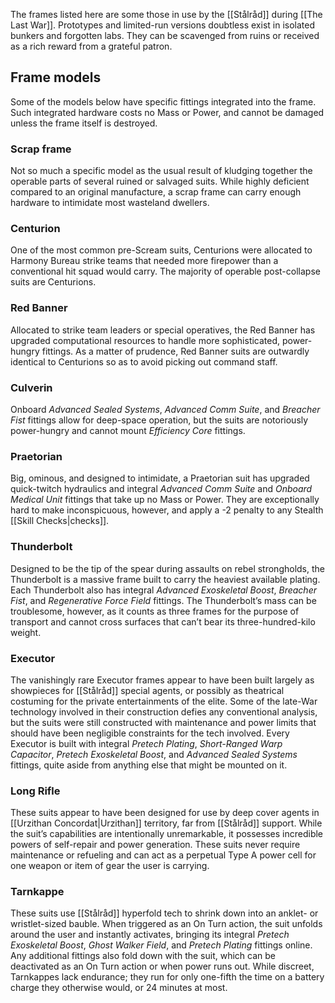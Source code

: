 The frames listed here are some those in use by the [[Stålråd]] during [[The Last War]]. Prototypes and limited-run versions doubtless exist in isolated bunkers and forgotten labs. They can be scavenged from ruins or received as a rich reward from a grateful patron.
## Frame models
Some of the models below have specific fittings integrated into the frame. Such integrated hardware costs no Mass or Power, and cannot be damaged unless the frame itself is destroyed.
### Scrap frame
Not so much a specific model as the usual result of kludging together the operable parts of several ruined or salvaged suits. While highly deficient compared to an original manufacture, a scrap frame can carry enough hardware to intimidate most wasteland dwellers.
### Centurion
One of the most common pre-Scream suits, Centurions were allocated to Harmony Bureau strike teams that needed more firepower than a conventional hit squad would carry. The majority of operable post-collapse suits are Centurions.
### Red Banner
Allocated to strike team leaders or special operatives, the Red Banner has upgraded computational resources to handle more sophisticated, power-hungry fittings. As a matter of prudence, Red Banner suits are outwardly identical to Centurions so as to avoid picking out command staff.
### Culverin
Onboard *Advanced Sealed Systems*, *Advanced Comm Suite*, and *Breacher Fist* fittings allow for deep-space operation, but the suits are notoriously power-hungry and cannot mount *Efficiency Core* fittings.
### Praetorian
Big, ominous, and designed to intimidate, a Praetorian suit has upgraded quick-twitch hydraulics and integral *Advanced Comm Suite* and *Onboard Medical Unit* fittings that take up no Mass or Power. They are exceptionally hard to make inconspicuous, however, and apply a -2 penalty to any Stealth [[Skill Checks|checks]].
### Thunderbolt
Designed to be the tip of the spear during assaults on rebel strongholds, the Thunderbolt is a massive frame built to carry the heaviest available plating. Each Thunderbolt also has integral *Advanced Exoskeletal Boost*, *Breacher Fist*, and *Regenerative Force Field* fittings. The Thunderbolt’s mass can be troublesome, however, as it counts as three frames for the purpose of transport and cannot cross surfaces that can’t bear its three-hundred-kilo weight.
### Executor
The vanishingly rare Executor frames appear to have been built largely as showpieces for [[Stålråd]] special agents, or possibly as theatrical costuming for the private entertainments of the elite. Some of the late-War technology involved in their construction defies any conventional analysis, but the suits were still constructed with maintenance and power limits that should have been negligible constraints for the tech involved. Every Executor is built with integral *Pretech Plating*, *Short-Ranged Warp Capacitor*, *Pretech Exoskeletal Boost*, and *Advanced Sealed Systems* fittings, quite aside from anything else that might be mounted on it.
### Long Rifle
These suits appear to have been designed for use by deep cover agents in [[Urzithan Concordat|Urzithan]] territory, far from [[Stålråd]] support. While the suit’s capabilities are intentionally unremarkable, it possesses incredible powers of self-repair and power generation. These suits never require maintenance or refueling and can act as a perpetual Type A power cell for one weapon or item of gear the user is carrying.
### Tarnkappe
These suits use [[Stålråd]] hyperfold tech to shrink down into an anklet- or wristlet-sized bauble. When triggered as an On Turn action, the suit unfolds around the user and instantly activates, bringing its integral *Pretech Exoskeletal Boost*, *Ghost Walker Field*, and *Pretech Plating* fittings online. Any additional fittings also fold down with the suit, which can be deactivated as an On Turn action or when power runs out. While discreet, Tarnkappes lack endurance; they run for only one-fifth the time on a battery charge they otherwise would, or 24 minutes at most.